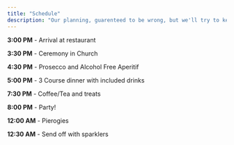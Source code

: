 ```yaml
---
title: "Schedule"
description: "Our planning, guarenteed to be wrong, but we'll try to keep to it anyways."
---
```

<b>3:00 PM</b> - Arrival at restaurant

<b>3:30 PM</b>  - Ceremony in Church

<b>4:30 PM</b>  - Prosecco and Alcohol Free Aperitif

<b>5:00 PM</b> - 3 Course dinner with included drinks

<b>7:30 PM</b> - Coffee/Tea and treats

<b>8:00 PM</b> - Party!

<b>12:00 AM</b> - Pierogies

<b>12:30 AM</b> - Send off with sparklers

